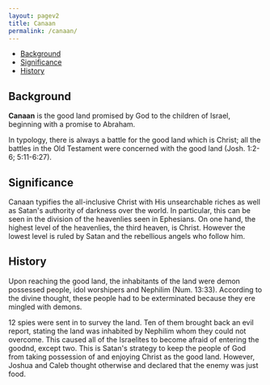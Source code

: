 ```yaml
---
layout: pagev2
title: Canaan
permalink: /canaan/
---
```

- [Background](#background)
- [Significance](#significance)
- [History](#history)


## Background

**Canaan** is the good land promised by God to the children of Israel, beginning with a promise to Abraham. 

In typology, there is always a battle for the good land which is Christ; all the battles in the Old Testament were concerned with the good land (Josh. 1:2-6; 5:11-6:27).

## Significance

Canaan typifies the all-inclusive Christ with His unsearchable riches as well as Satan's authority of darkness over the world. In particular, this can be seen in the division of the heavenlies seen in Ephesians. On one hand, the highest level of the heavenlies, the third heaven, is Christ. However the lowest level is ruled by Satan and the rebellious angels who follow him.

## History

Upon reaching the good land, the inhabitants of the land were demon possessed people, idol worshipers and Nephilim (Num. 13:33). According to the divine thought, these people had to be exterminated because they ere mingled with demons. 

12 spies were sent in to survey the land. Ten of them brought back an evil report, stating the land was inhabited by Nephilim whom they could not overcome. This caused all of the Israelites to become afraid of entering the goodnd, except two. This is Satan's strategy to keep the people of God from taking possession of and enjoying Christ as the good land. However, Joshua and Caleb thought otherwise and declared that the enemy was just food.

